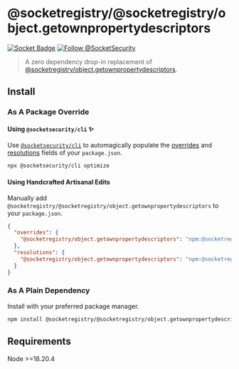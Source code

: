 # @socketregistry/@socketregistry/object.getownpropertydescriptors

[![Socket Badge](https://socket.dev/api/badge/npm/package/@socketregistry/@socketregistry/object.getownpropertydescriptors)](https://socket.dev/npm/package/@socketregistry/@socketregistry/object.getownpropertydescriptors)
[![Follow @SocketSecurity](https://img.shields.io/twitter/follow/SocketSecurity?style=social)](https://twitter.com/SocketSecurity)

> A zero dependency drop-in replacement of
> [@socketregistry/object.getownpropertydescriptors](https://www.npmjs.com/package/@socketregistry/object.getownpropertydescriptors).

## Install

### As A Package Override

#### Using `@socketsecurity/cli` :sparkles:

Use [`@socketsecurity/cli`](https://www.npmjs.com/package/@socketsecurity/cli)
to automagically populate the
[overrides](https://docs.npmjs.com/cli/v9/configuring-npm/package-json#overrides)
and [resolutions](https://yarnpkg.com/configuration/manifest#resolutions) fields
of your `package.json`.

```sh
npx @socketsecurity/cli optimize
```

#### Using Handcrafted Artisanal Edits

Manually add `@socketregistry/@socketregistry/object.getownpropertydescriptors`
to your `package.json`.

```json
{
  "overrides": {
    "@socketregistry/object.getownpropertydescriptors": "npm:@socketregistry/@socketregistry/object.getownpropertydescriptors@^1"
  },
  "resolutions": {
    "@socketregistry/object.getownpropertydescriptors": "npm:@socketregistry/@socketregistry/object.getownpropertydescriptors@^1"
  }
}
```

### As A Plain Dependency

Install with your preferred package manager.

```sh
npm install @socketregistry/@socketregistry/object.getownpropertydescriptors
```

## Requirements

Node &gt;=18.20.4
